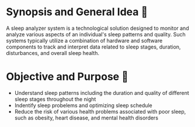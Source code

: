 # Synopsis and General Idea :memo:
A sleep analyzer system is a technological solution designed to monitor and analyze various aspects of an individual's sleep patterns and quality. Such systems typically utilize a combination of hardware and software components to track and interpret data related to sleep stages, duration, disturbances, and overall sleep health. 


# Objective and Purpose :dart:
- Understand sleep patterns including the duration and quality of different sleep stages throughout the night
- Indentify sleep probelems and optimizing sleep schedule
- Reduce the risk of various health problems associated with poor sleep, such as obesity, heart disease, and mental health disorders


